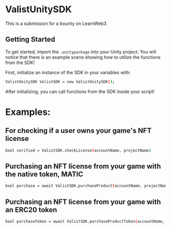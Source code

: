 # ValistUnitySDK

This is a submission for a bounty on LearnWeb3

## Getting Started

To get started, import the `.unitypackage` into your Unity project. You will notice that there is an example scene showing how to utilize the functions from the SDK!

First, initialize an instance of the SDK in your variables with:

```bash
ValistUnitySDK ValistSDK = new ValistUnitySDK();
```

After initializing, you can call functions from the SDK inside your script!

# Examples: 

## For checking if a user owns your game's NFT license

```bash
bool verified = ValistSDK.checkLicense(accountName, projectName)
```

## Purchasing an NFT license from your game with the native token, MATIC

```bash
bool purchase = await ValistSDK.purchaseProduct(accountName, projectName)
```

## Purchasing an NFT license from your game with an ERC20 token

```bash
bool purchaseToken = await ValistSDK.purchaseProductToken(accountName, projectName, preferredToken)
```
